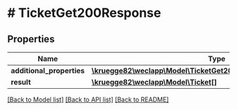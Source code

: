 # # TicketGet200Response

## Properties

Name | Type | Description | Notes
------------ | ------------- | ------------- | -------------
**additional_properties** | [**\kruegge82\weclapp\Model\TicketGet200ResponseAdditionalProperties**](TicketGet200ResponseAdditionalProperties.md) |  | [optional]
**result** | [**\kruegge82\weclapp\Model\Ticket[]**](Ticket.md) |  | [optional]

[[Back to Model list]](../../README.md#models) [[Back to API list]](../../README.md#endpoints) [[Back to README]](../../README.md)
